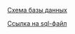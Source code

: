 [Схема базы данных](https://github.com/fpmi-tp2024/tpmp-rvn-lab5-flowers_team/blob/main/docs/dbScheme.png)

[Ссылка на sql-файл](https://github.com/fpmi-tp2024/tpmp-rvn-lab5-flowers_team/blob/main/db/flower.sql)
